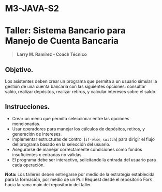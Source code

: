 # M3-JAVA-S2
# Taller: Sistema Bancario para Manejo de Cuenta Bancaria 
> **Larry M. Ramírez - Coach Técnico**
## Objetivo.
Los asistentes deben crear un programa que permita a un usuario simular la gestión de una cuenta bancaria con las siguientes opciones: consultar saldo, realizar depósitos, realizar retiros, y calcular intereses sobre el saldo.
## Instrucciones.
- Crear un menú que permita seleccionar entre las opciones mencionadas.
- Usar operadores para manejar los cálculos de depósitos, retiros, y generación de intereses.
- Implementar estructuras de control (`if-else`, `switch`) para dirigir el flujo del programa basado en la selección del usuario.
- Asegurarse de manejar correctamente condiciones como fondos insuficientes o entradas no válidas.
- El programa debe ser interactivo, solicitando la entrada del usuario para cada operación.

**Nota:** Los talleres deben entregarse por medio de la estrategia establecida para la formación, por medio de un Pull Request desde el repositorio Fork hacia la rama main del repositorio del taller. 
